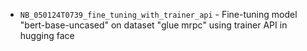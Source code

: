 - `NB_050124T0739_fine_tuning_with_trainer_api` -  Fine-tuning model "bert-base-uncased" on  dataset  "glue mrpc" using trainer API in hugging face